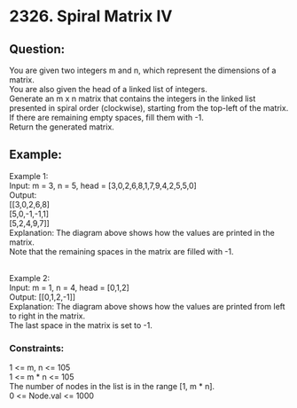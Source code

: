 # 2326. Spiral Matrix IV

## Question:
You are given two integers m and n, which represent the dimensions of a matrix.
<br/>You are also given the head of a linked list of integers.
<br/>Generate an m x n matrix that contains the integers in the linked list presented in spiral order (clockwise), starting from the top-left of the matrix. If there are remaining empty spaces, fill them with -1.
<br/>Return the generated matrix.

## Example:
Example 1:
<br/>Input: m = 3, n = 5, head = [3,0,2,6,8,1,7,9,4,2,5,5,0]
<br/>Output: 
<br/>[[3,0,2,6,8]
<br/> [5,0,-1,-1,1]
<br/> [5,2,4,9,7]]
<br/>Explanation: The diagram above shows how the values are printed in the matrix.
<br/>Note that the remaining spaces in the matrix are filled with -1.

<br/>Example 2:
<br/>Input: m = 1, n = 4, head = [0,1,2]
<br/>Output: [[0,1,2,-1]]
<br/>Explanation: The diagram above shows how the values are printed from left to right in the matrix.
<br/>The last space in the matrix is set to -1. 

### Constraints:
1 <= m, n <= 105
<br/>1 <= m * n <= 105
<br/>The number of nodes in the list is in the range [1, m * n].
<br/>0 <= Node.val <= 1000
